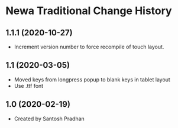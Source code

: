 Newa Traditional Change History
====================


1.1.1 (2020-10-27)
----------------
* Increment version number to force recompile of touch layout.

1.1 (2020-03-05)
----------------
* Moved keys from longpress popup to blank keys in tablet layout
* Use .ttf font 

1.0 (2020-02-19)
----------------
* Created by Santosh Pradhan
